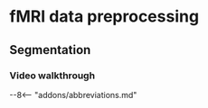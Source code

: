 # fMRI data preprocessing

## Segmentation

### Video walkthrough 

--8<-- "addons/abbreviations.md"